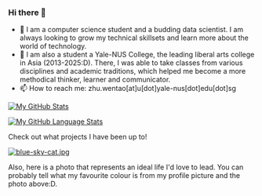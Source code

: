 ### Hi there 👋

- 🔭 I am  a computer science student and a budding data scientist. I am always looking to grow my technical skillsets and learn more about the world of technology.
- 🧠 I am also a student a Yale-NUS College, the leading liberal arts college in Asia (2013-2025:D). There, I was able to take classes from various disciplines and academic traditions, which helped me become a more methodical thinker, learner and communicator. 
- 📫 How to reach me: zhu.wentao[at]u[dot]yale-nus[dot]edu[dot]sg

[![My GitHub Stats](https://github-readme-stats.vercel.app/api/?username=taoo0316&count_private=true&theme=tokyonight&showicons=true)]()

[![My GitHub Language Stats](https://github-readme-stats.vercel.app/api/top-langs/?username=taoo0316&langs_count=5&theme=tokyonight)]()

Check out what projects I have been up to!

[![blue-sky-cat.jpg](https://i.postimg.cc/90s2qrTG/blue-sky-cat.jpg)](https://postimg.cc/0KGFT5VQ)

Also, here is a photo that represents an ideal life I'd love to lead. You can probably tell what my favourite colour is from my profile picture and the photo above:D.
